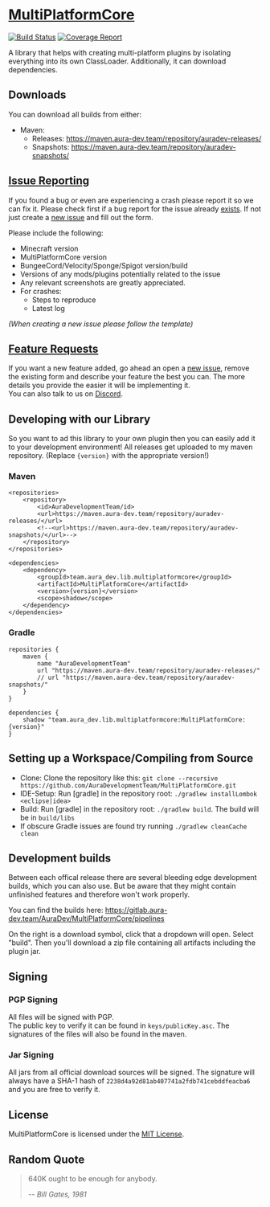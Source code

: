 # [MultiPlatformCore](https://github.com/AuraDevelopmentTeam/MultiPlatformCore)

[![Build Status](https://gitlab.aura-dev.team/AuraDev/MultiPlatformCore/badges/master/pipeline.svg)](https://gitlab.aura-dev.team/AuraDev/MultiPlatformCore/pipelines)
[![Coverage Report](https://gitlab.aura-dev.team/AuraDev/MultiPlatformCore/badges/master/coverage.svg)](https://gitlab.aura-dev.team/AuraDev/MultiPlatformCore/pipelines)

A library that helps with creating multi-platform plugins by isolating everything into its own ClassLoader. Additionally, it can download dependencies.

## Downloads

You can download all builds from either:

- Maven:
    - Releases: https://maven.aura-dev.team/repository/auradev-releases/
    - Snapshots: https://maven.aura-dev.team/repository/auradev-snapshots/

## [Issue Reporting](https://github.com/AuraDevelopmentTeam/MultiPlatformCore/issues)

If you found a bug or even are experiencing a crash please report it so we can fix it. Please check first if a bug report for the issue already
[exists](https://github.com/AuraDevelopmentTeam/MultiPlatformCore/issues). If not just create a
[new issue](https://github.com/AuraDevelopmentTeam/MultiPlatformCore/issues/new) and fill out the form.

Please include the following:

* Minecraft version
* MultiPlatformCore version
* BungeeCord/Velocity/Sponge/Spigot version/build
* Versions of any mods/plugins potentially related to the issue
* Any relevant screenshots are greatly appreciated.
* For crashes:
    * Steps to reproduce
    * Latest log

*(When creating a new issue please follow the template)*

## [Feature Requests](https://github.com/AuraDevelopmentTeam/MultiPlatformCore/issues)

If you want a new feature added, go ahead an open a [new issue](https://github.com/AuraDevelopmentTeam/MultiPlatformCore/new), remove the existing form and
describe your  feature the best you can. The more details you provide the easier it will be implementing it.  
You can also talk to us on [Discord](https://discord.me/bungeechat).

## Developing with our Library

So you want to ad this library to your own plugin then you can easily add it to your development environment! All releases get uploaded to my maven repository.
(Replace `{version}` with the appropriate version!)

### Maven

    <repositories>
        <repository>
            <id>AuraDevelopmentTeam/id>
            <url>https://maven.aura-dev.team/repository/auradev-releases/</url>
            <!--<url>https://maven.aura-dev.team/repository/auradev-snapshots/</url>-->
        </repository>
    </repositories>

    <dependencies>
        <dependency>
            <groupId>team.aura_dev.lib.multiplatformcore</groupId>
            <artifactId>MultiPlatformCore</artifactId>
            <version>{version}</version>
            <scope>shadow</scope>
        </dependency>
    </dependencies>

### Gradle

    repositories {
        maven {
            name "AuraDevelopmentTeam"
            url "https://maven.aura-dev.team/repository/auradev-releases/"
            // url "https://maven.aura-dev.team/repository/auradev-snapshots/"
        }
    }

    dependencies {
        shadow "team.aura_dev.lib.multiplatformcore:MultiPlatformCore:{version}"
    }

## Setting up a Workspace/Compiling from Source

* Clone: Clone the repository like this: `git clone --recursive https://github.com/AuraDevelopmentTeam/MultiPlatformCore.git`
* IDE-Setup: Run [gradle] in the repository root: `./gradlew installLombok <eclipse|idea>`
* Build: Run [gradle] in the repository root: `./gradlew build`. The build will be in `build/libs`
* If obscure Gradle issues are found try running `./gradlew cleanCache clean`

## Development builds

Between each offical release there are several bleeding edge development builds, which you can also use. But be aware that they might contain unfinished
features and therefore won't work properly.

You can find the builds here: https://gitlab.aura-dev.team/AuraDev/MultiPlatformCore/pipelines

On the right is a download symbol, click that a dropdown will open. Select "build". Then you'll download a zip file containing all artifacts including the
plugin jar.

## Signing

### PGP Signing

All files will be signed with PGP.  
The public key to verify it can be found in `keys/publicKey.asc`. The signatures of the files will also be found in the maven.

### Jar Signing

All jars from all official download sources will be signed. The signature will always have a SHA-1 hash of `2238d4a92d81ab407741a2fdb741cebddfeacba6` and you
are free to verify it.

## License

MultiPlatformCore is licensed under the [MIT License](https://opensource.org/licenses/MIT).

## Random Quote

> 640K ought to be enough for anybody.
>
> -- <cite>Bill Gates, 1981</cite>
